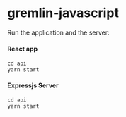 # gremlin-javascript

Run the application and the server:
#### React app 

    cd api
    yarn start

#### Expressjs Server

    cd api
    yarn start
    
